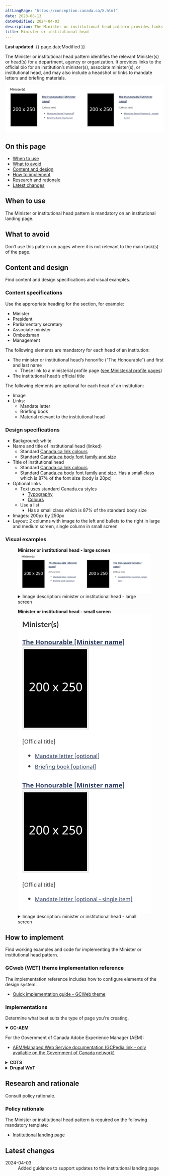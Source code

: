 ```yaml
---
altLangPage: "https://conception.canada.ca/X.html"
date: 2023-08-13
dateModified: 2024-04-03
description: The Minister or institutional head pattern provides links to an institution’s minister(s), including associate minister(s), or its institutional head.
title: Minister or institutional head
---
```

<p><strong>Last updated</strong>: {{ page.dateModified }}</p>
<p>
    The Minister or institutional head pattern identifies the relevant Minister(s) or head(s) for a department, agency or organization. It provides links to the official bio for an institution’s minister(s), associate minister(s), or
    institutional head, and may also include a headshot or links to mandate letters and briefing materials.
</p>
<div class="pattern-demo mrgn-tp-lg mrgn-bttm-xl"><img src="../images/ministers-block-en.png" class="img-responsive" alt="" /></div>
<section>
    <h2>On this page</h2>
    <ul>
        <li><a href="#use">When to use</a></li>
        <li><a href="#avoid">What to avoid</a></li>
        <li><a href="#design">Content and design</a></li>
        <li><a href="#implement">How to implement</a></li>
        <li><a href="#research">Research and rationale</a></li>
        <li><a href="#latest">Latest changes</a></li>
    </ul>
</section>
<section>
    <h2 id="use">When to use</h2>
    <p>The Minister or institutional head pattern is mandatory on an institutional landing page.</p>
</section>
<section>
    <h2 id="avoid">What to avoid</h2>
    <p>Don’t use this pattern on pages where it is not relevant to the main task(s) of the page.</p>
</section>
<section>
    <h2 id="design">Content and design</h2>
    <p>Find content and design specifications and visual examples.</p>
    <h3>Content specifications</h3>
    <p>Use the appropriate heading for the section, for example:</p>
    <ul>
        <li>Minister</li>
        <li>President</li>
        <li>Parliamentary secretary</li>
        <li>Associate minister</li>
        <li>Ombudsman</li>
        <li>Management</li>
    </ul>
    <p>The following elements are mandatory for each head of an institution:</p>
    <ul>
        <li>
            The minister or institutional head’s honorific (“The Honourable”) and first and last name
            <ul>
                <li>These link to a ministerial profile page (<a href="https://design.canada.ca/mandatory-templates/ministerial-profile-pages.html">see Ministerial profile pages</a>)</li>
            </ul>
        </li>
        <li>The institutional head’s official title</li>
    </ul>
    <p>The following elements are optional for each head of an institution:</p>
    <ul>
        <li>Image</li>
        <li>
            Links:
            <ul>
                <li>Mandate letter</li>
                <li>Briefing book</li>
                <li>Material relevant to the institutional head</li>
            </ul>
        </li>
    </ul>
    <h3>Design specifications</h3>
    <ul>
        <li>Background: white</li>
        <li>
            Name and title of institutional head (linked)
            <ul>
                <li>Standard <a href="https://design.canada.ca/styles/colours.html">Canada.ca link colours</a></li>
                <li>Standard <a href="https://design.canada.ca/styles/typography.html">Canada.ca body font family and size</a></li>
            </ul>
        </li>
        <li>
            Title of institutional head
            <ul>
                <li>Standard <a href="https://design.canada.ca/styles/colours.html">Canada.ca link colours</a></li>
                <li>Standard <a href="https://design.canada.ca/styles/typography.html">Canada.ca body font family and size</a>. Has a small class which is 87% of the font size (body is 20px)</li>
            </ul>
        </li>
        <li>
            Optional links
            <ul>
                <li>
                    Text uses standard Canada.ca styles
                    <ul>
                        <li><a href="https://design.canada.ca/styles/typography.html">Typography</a></li>
                        <li><a href="https://design.canada.ca/styles/colours.html">Colours</a></li>
                    </ul>
                </li>
                <li>
                    Use a list
                    <ul>
                        <li>Has a small class which is 87% of the standard body size</li>
                    </ul>
                </li>
            </ul>
        </li>
        <li>Images: 200px by 250px</li>
        <li>Layout: 2 columns with image to the left and bullets to the right in large and medium screen, single column in small screen</li>
    </ul>
    <h3>Visual examples</h3>
    <div class="pattern-demo mrgn-tp-md mrgn-bttm-md">
        <figure class="mrgn-tp-md mrgn-bttm-lg">
            <figcaption><b>Minister or institutional head - large screen</b></figcaption>
            <img src="../images/ministers-block-en.png" class="img-responsive" alt="Minister or institutional head for large screens. Text version below:" />
            <details>
                <summary class="wb-toggle" data-toggle='{"print":"on"}'>Image description: minister or institutional head - large screen</summary>
                <p>The Minister or institutional head pattern appears in 2 columns with the heading “Minister(s)”.</p>
                <p>The first column presents a placeholder for an institutional head’s image on the left. The dimensions for the image are 200px x 250px. Information on the right includes:</p>
                <ul>
                    <li>The Honourable [Minister name] (link)</li>
                    <li>[Official title] (text)</li>
                    <li>List item: Mandate letter [optional] (link)</li>
                    <li>List item: Briefing book [optional] (link)</li>
                </ul>
                <p>The second column presents a placeholder for an institutional head’s image on the left. The dimensions for the image are 200px x 250px. Information on the right includes:</p>
                <ul>
                    <li>The Honourable [Minister name] (link)</li>
                    <li>[Official title] (text)</li>
                    <li>List item: Mandate letter [optional - single item] (link)</li>
                </ul>
            </details>
        </figure>
    </div>
    <div class="pattern-demo mrgn-tp-md mrgn-bttm-md">
        <figure class="mrgn-tp-md mrgn-bttm-lg">
            <figcaption><b>Minister or institutional head - small screen</b></figcaption>
            <img src="../images/ministers-block-sm-en.png" class="img-responsive" alt="Minister or institutional head for small screens. Text version below:" />
            <details>
                <summary class="wb-toggle" data-toggle='{"print":"on"}'>Image description: minister or institutional head - small screen</summary>
                <p>The Minister or institutional head pattern appears in 1 column and 2 items with the heading “Minister(s)”.</p>
                <p>The first column presents a placeholder for an institutional head’s image on the left. The dimensions for the image are 200px x 250px. Information on the right includes:</p>
                <ul>
                    <li>The Honourable [Minister name] (link)</li>
                    <li>[Official title] (text)</li>
                    <li>List item: Mandate letter [optional] (link)</li>
                    <li>List item: Briefing book [optional] (link)</li>
                </ul>
                <p>The second column presents a placeholder for an institutional head’s image on the left. The dimensions for the image are 200px x 250px. Information on the right includes:</p>
                <ul>
                    <li>The Honourable [Minister name] (link)</li>
                    <li>[Official title] (text)</li>
                    <li>List item: Mandate letter [optional - single item] (link)</li>
                </ul>
            </details>
        </figure>
    </div>
</section>
<section>
    <h2 id="implement">How to implement</h2>
    <p>Find working examples and code for implementing the Minister or institutional head pattern.</p>
    <h3>GCweb (WET) theme implementation reference</h3>
    <p>The implementation reference includes how to configure elements of the design system.</p>
    <ul>
        <li><a href="https://wet-boew.github.io/GCWeb/docs/implementing-en.html">Quick implementation guide - GCWeb theme</a></li>
    </ul>
    <h3>Implementations</h3>
    <p>Determine what best suits the type of page you're creating.</p>
    <div class="row">
        <div class="col-md-8">
            <div class="wb-tabs mrgn-tp-lg">
                <div class="tabpanels">
                    <details id="004" open="open">
                        <summary><strong>GC-AEM</strong></summary>
                        <p class="mrgn-tp-lg">For the Government of Canada Adobe Experience Manager (AEM):</p>
                        <ul>
                            <li><a href="https://www.gcpedia.gc.ca/wiki/AEM_GC-specific_Documentation_6.5">AEM/Managed Web Service documentation (GCPedia link - only available on the Government of Canada network)</a></li>
                        </ul>
                    </details>
                    <details id="005">
                        <summary><strong>CDTS</strong></summary>
                        <p class="mrgn-tp-lg">For the Centrally Deployed Templates Solution (CDTS):</p>
                        <ul>
                            <li><a href="https://cenw-wscoe.github.io/sgdc-cdts/docs/index-en.html">CDTS documentation</a></li>
                        </ul>
                    </details>
                    <details id="006">
                        <summary><strong>Drupal WxT</strong></summary>
                        <p class="mrgn-tp-lg">For Drupal WxT:</p>
                        <ul>
                            <li><a href="https://drupalwxt.github.io">Drupal WxT documentation</a></li>
                        </ul>
                    </details>
                </div>
            </div>
        </div>
    </div>
</section>
<section>
    <h2 id="research">Research and rationale</h2>
    <p>Consult policy rationale.</p>
    <h3>Policy rationale</h3>
    <p>The Minister or institutional head pattern is required on the following mandatory template:</p>
    <ul>
        <li><a href="https://design.canada.ca/mandatory-templates/institutional-profile-pages.html">Institutional landing page</a></li>
    </ul>
</section>
<section>
    <h2 id="latest">Latest changes</h2>
    <dl class="dl-horizontal">
        <dt>
            <time datetime="2024-04-03" class="link-muted">2024-04-03</time>
        </dt>
        <dd>Added guidance to support updates to the institutional landing page</dd>
    </dl>
</section>
